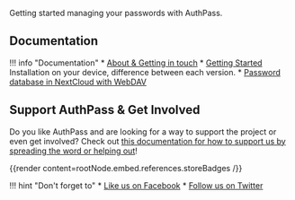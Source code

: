 Getting started managing your passwords with AuthPass.

<!--more-->

## Documentation

!!! info "Documentation"
    * [About & Getting in touch](../about-authpass)
    * [Getting Started](../getting-started)\
        Installation on your device, difference between each version.
    * [Password database in NextCloud with WebDAV](../store-passwords-nextcloud)


## Support AuthPass & Get Involved

Do you like AuthPass and are looking for a way to support the project
or even get involved? Check out [this documentation for how to support us by spreading the word or helping out](../support-authpass)!

{{render content=rootNode.embed.references.storeBadges /}}

!!! hint "Don't forget to"
    * [Like us on Facebook](https://facebook.com/AuthPass)
    * [Follow us on Twitter](https://twitter.com/AuthPass)

